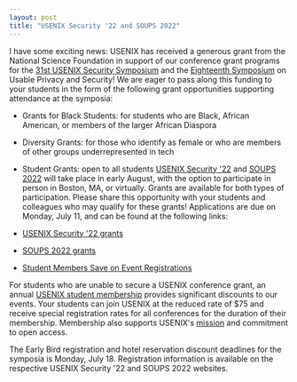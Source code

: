 ```yaml
---
layout: post
title: "USENIX Security '22 and SOUPS 2022"
---
```

I have some exciting news: USENIX has received a generous grant
from the National Science Foundation in support of our conference
grant programs for the [31st USENIX Security Symposium](https://www.usenix.org/conference/usenixsecurity22) and
the [Eighteenth Symposium](https://www.usenix.org/conference/soups2022) on Usable Privacy and Security!
We are eager to pass along this funding to your students in the form
of the following grant opportunities supporting attendance at the
symposia:
- Grants for Black Students: for students who are Black,
African American, or members of the larger African Diaspora
- Diversity Grants: for those who identify as female or who are
members of other groups underrepresented in tech
- Student Grants: open to all students
[USENIX Security '22](https://www.usenix.org/conference/usenixsecurity22/technical-sessions) and [SOUPS 2022](https://www.usenix.org/conference/soups2022/technical-sessions) will take place in early August,
with the option to participate in person in Boston, MA, or virtually.
Grants are available for both types of participation.
Please share this opportunity with your students and
colleagues who may qualify for these grants! Applications are
due on Monday, July 11, and can be found at the following links:

- [USENIX Security '22 grants](https://www.usenix.org/conference/usenixsecurity22/grants)
- [SOUPS 2022 grants](https://www.usenix.org/conference/soups2022/grants)
- [Student Members Save on Event Registrations](https://www.usenix.org/membership)

For students who are unable to secure a USENIX conference
grant, an annual [USENIX student membership](https://www.usenix.org/membership) provides
significant discounts to our events. Your students can join
USENIX at the reduced rate of $75 and receive special
registration rates for all conferences for the duration of their
membership. Membership also supports USENIX's [mission](https://www.usenix.org/about) and
commitment to open access.

The Early Bird registration and hotel reservation discount deadlines
for the symposia is Monday, July 18. Registration information is
available on the respective USENIX Security '22 and SOUPS
2022 websites.
